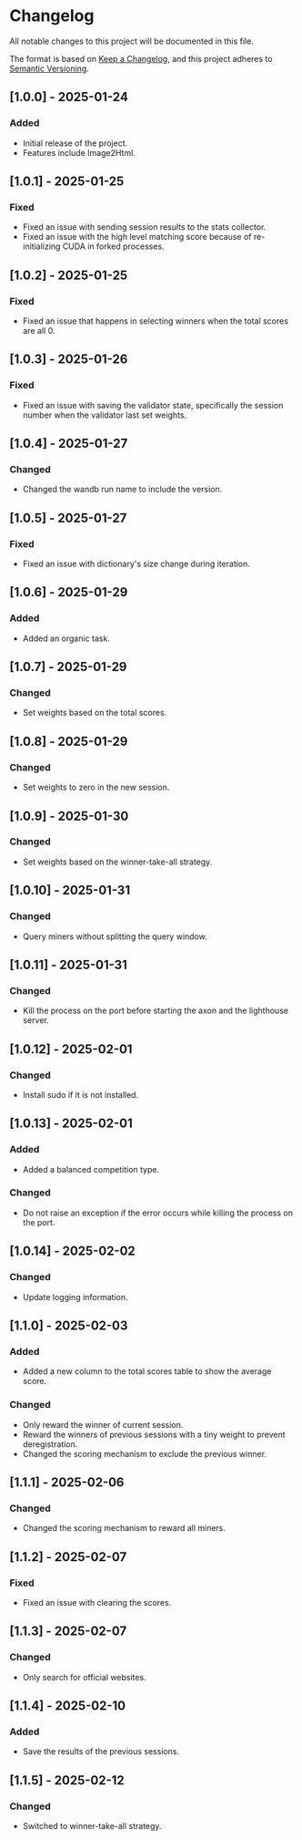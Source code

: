 # Changelog

All notable changes to this project will be documented in this file.

The format is based on [Keep a Changelog](https://keepachangelog.com/en/1.0.0/),
and this project adheres to [Semantic Versioning](https://semver.org/spec/v2.0.0.html).

## [1.0.0] - 2025-01-24
### Added
- Initial release of the project.
- Features include Image2Html.

## [1.0.1] - 2025-01-25
### Fixed
- Fixed an issue with sending session results to the stats collector.
- Fixed an issue with the high level matching score because of re-initializing CUDA in forked processes.

## [1.0.2] - 2025-01-25
### Fixed
- Fixed an issue that happens in selecting winners when the total scores are all 0.

## [1.0.3] - 2025-01-26
### Fixed
- Fixed an issue with saving the validator state, specifically the session number when the validator last set weights.

## [1.0.4] - 2025-01-27
### Changed
- Changed the wandb run name to include the version.

## [1.0.5] - 2025-01-27
### Fixed
- Fixed an issue with dictionary's size change during iteration.

## [1.0.6] - 2025-01-29
### Added
- Added an organic task.

## [1.0.7] - 2025-01-29
### Changed
- Set weights based on the total scores.

## [1.0.8] - 2025-01-29
### Changed
- Set weights to zero in the new session.

## [1.0.9] - 2025-01-30
### Changed
- Set weights based on the winner-take-all strategy.

## [1.0.10] - 2025-01-31
### Changed
- Query miners without splitting the query window.

## [1.0.11] - 2025-01-31
### Changed
- Kill the process on the port before starting the axon and the lighthouse server.

## [1.0.12] - 2025-02-01
### Changed
- Install sudo if it is not installed.

## [1.0.13] - 2025-02-01
### Added
- Added a balanced competition type.
### Changed
- Do not raise an exception if the error occurs while killing the process on the port.

## [1.0.14] - 2025-02-02
### Changed
- Update logging information.

## [1.1.0] - 2025-02-03
### Added
- Added a new column to the total scores table to show the average score.
### Changed
- Only reward the winner of current session.
- Reward the winners of previous sessions with a tiny weight to prevent deregistration.
- Changed the scoring mechanism to exclude the previous winner.

## [1.1.1] - 2025-02-06
### Changed
- Changed the scoring mechanism to reward all miners.

## [1.1.2] - 2025-02-07
### Fixed
- Fixed an issue with clearing the scores.

## [1.1.3] - 2025-02-07
### Changed
- Only search for official websites.

## [1.1.4] - 2025-02-10
### Added
- Save the results of the previous sessions.

## [1.1.5] - 2025-02-12
### Changed
- Switched to winner-take-all strategy.
